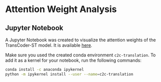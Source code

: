 # Attention Weight Analysis

## Jupyter Notebook
A Jupyter Notebook was created to visualize the attention weights of the TransCoder-ST model. It is available [here](../codegen_sources/scripts/analysis/attention_weights.ipynb).

Make sure you used the created conda environment `c2c-translation`. To add it as a kernel for your notebook, run the following commands:

```sh
conda install -c anaconda ipykernel
python -m ipykernel install --user --name=c2c-translation
```